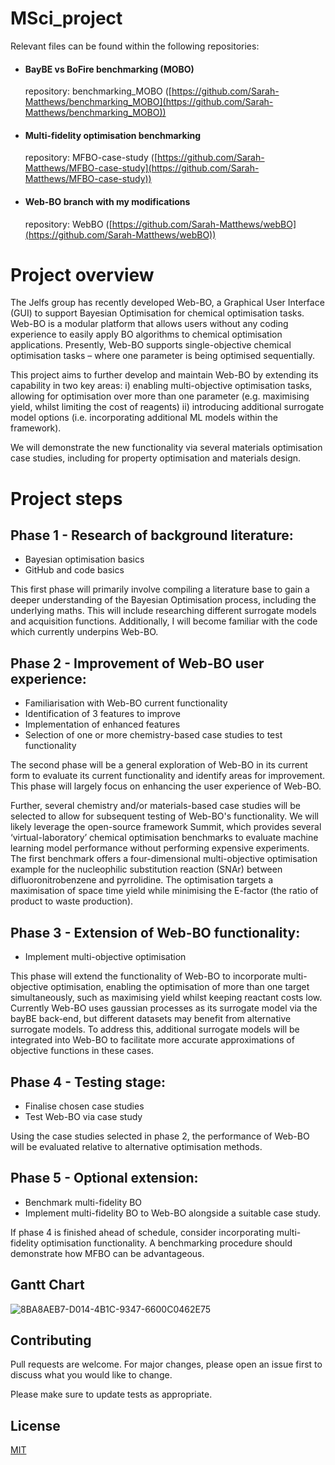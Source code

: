 # MSci_project

Relevant files can be found within the following repositories:

- #### BayBE vs BoFire benchmarking (MOBO)
  repository: benchmarking_MOBO ([https://github.com/Sarah-Matthews/benchmarking_MOBO](https://github.com/Sarah-Matthews/benchmarking_MOBO))
- #### Multi-fidelity optimisation benchmarking
  repository: MFBO-case-study ([https://github.com/Sarah-Matthews/MFBO-case-study](https://github.com/Sarah-Matthews/MFBO-case-study))
- #### Web-BO branch with my modifications
  repository: WebBO ([https://github.com/Sarah-Matthews/webBO](https://github.com/Sarah-Matthews/webBO))




# Project overview

The Jelfs group has recently developed Web-BO, a Graphical User Interface (GUI) to support Bayesian Optimisation for chemical optimisation tasks. Web-BO is a modular platform that allows users without any coding experience to easily apply BO algorithms to chemical optimisation applications. Presently, Web-BO supports single-objective chemical optimisation tasks – where one parameter is being optimised sequentially.

This project aims to further develop and maintain Web-BO by extending its capability in two key areas: i) enabling multi-objective optimisation tasks, allowing for optimisation over more than one parameter (e.g. maximising yield, whilst limiting the cost of reagents) ii) introducing additional surrogate model options (i.e. incorporating additional ML models within the framework). 

We will demonstrate the new functionality via several materials optimisation case studies, including for property optimisation and materials design.

# Project steps
## Phase 1 - Research of background literature:
   * Bayesian optimisation basics
   * GitHub and code basics

This first phase will primarily involve compiling a literature base to gain a deeper understanding of the  Bayesian Optimisation process, including the underlying maths. This will include researching different surrogate models and acquisition functions. Additionally, I will become familiar with the code which currently underpins Web-BO.

## Phase 2 - Improvement of Web-BO user experience:
   * Familiarisation with Web-BO current functionality
   * Identification of 3 features to improve
   * Implementation of enhanced features
   * Selection of one or more chemistry-based case studies to test functionality

The second phase will be a general exploration of Web-BO in its current form to evaluate its current functionality and identify areas for improvement. This phase will largely focus on enhancing the user experience of Web-BO.

Further, several chemistry and/or materials-based case studies will be selected to allow for subsequent testing of Web-BO's functionality. We will likely leverage the open-source framework Summit,  which provides several ‘virtual-laboratory’ chemical optimisation benchmarks to evaluate machine learning model performance without performing expensive experiments. The first benchmark offers a four-dimensional multi-objective optimisation example for the nucleophilic substitution reaction (SNAr) between difluoronitrobenzene and pyrrolidine. The optimisation targets a maximisation of space time yield while minimising the E-factor (the ratio of product to waste production).

## Phase 3 - Extension of Web-BO functionality:
   * Implement multi-objective optimisation
     

This phase will extend the functionality of Web-BO to incorporate multi-objective optimisation, enabling the optimisation of more than one target simultaneously, such as maximising yield whilst keeping reactant costs low. Currently Web-BO uses gaussian processes as its surrogate model via the bayBE back-end, but different datasets may benefit from alternative surrogate models. To address this, additional surrogate models will be integrated into Web-BO to facilitate more accurate approximations of objective functions in these cases.

## Phase 4 - Testing stage:
   * Finalise chosen case studies
   * Test Web-BO via case study

Using the case studies selected in phase 2, the performance of Web-BO will be evaluated relative to alternative optimisation methods.  

## Phase 5 - Optional extension:
   * Benchmark multi-fidelity BO
   * Implement multi-fidelity BO to Web-BO alongside a suitable case study.

If phase 4 is finished ahead of schedule, consider incorporating multi-fidelity optimisation functionality. A benchmarking procedure should demonstrate how MFBO can be advantageous.

## Gantt Chart

![8BA8AEB7-D014-4B1C-9347-6600C0462E75](https://github.com/user-attachments/assets/9b85a61e-a444-4897-8f0e-ddc64d51118e)


## Contributing

Pull requests are welcome. For major changes, please open an issue first
to discuss what you would like to change.

Please make sure to update tests as appropriate.

## License

[MIT](https://choosealicense.com/licenses/mit/)
